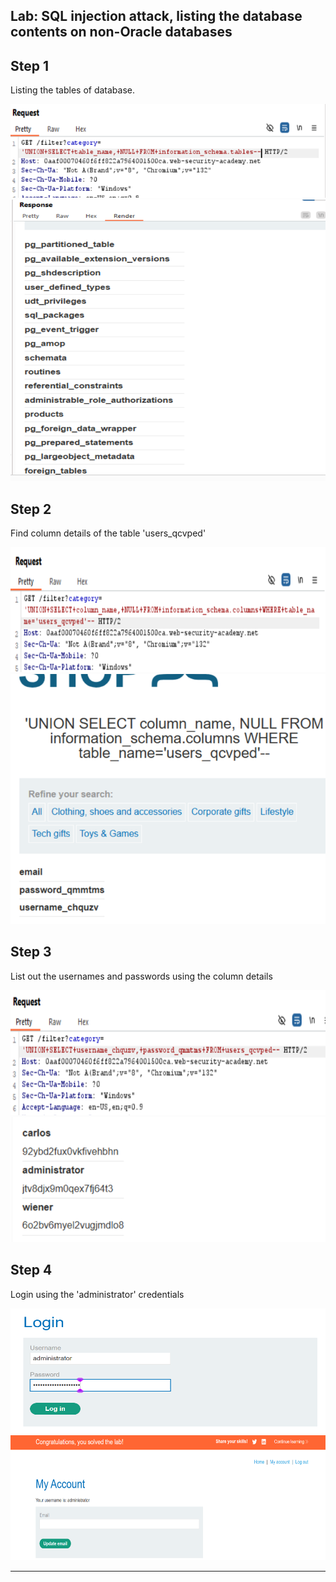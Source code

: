 ## Lab: SQL injection attack, listing the database contents on non-Oracle databases

## Step 1

Listing the tables of database.

<img src="../Images/ps6.png" width="600" height="150">

<img src="../Images/ps7.png" width="600" height="450">

## Step 2

Find column details of the table 'users_qcvped' 

<img src="../Images/ps8.png" width="600" height="200">

<img src="../Images/ps9.png" width="600" height="400">

## Step 3

List out the usernames and passwords using the column details

<img src="../Images/ps10.png" width="550" height="200">

<img src="../Images/ps11.png" width="550" height="200">

## Step 4

Login using the 'administrator' credentials

<img src="../Images/ps12.png" width="550" height="200">

<img src="../Images/ps13.png" width="550" height="200">

---

